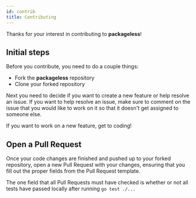```yaml
---
id: contrib
title: Contributing
---
```


Thanks for your interest in contributing to **packageless**!

## Initial steps
Before you contribute, you need to do a couple things:
- Fork the **packageless** repository
- Clone your forked repository

Next you need to decide if you want to create a new feature or help resolve an issue. If you want to help resolve an issue, make sure to comment on the issue that you would like to work on it so that it doesn't get assigned to someone else. 

If you want to work on a new feature, get to coding!

## Open a Pull Request
Once your code changes are finished and pushed up to your forked repository, open a new Pull Request with your changes, ensuring that you fill out the proper fields from the Pull Request template.

The one field that all Pull Requests must have checked is whether or not all tests have passed locally after running `go test ./...`